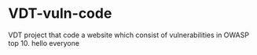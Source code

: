 # VDT-vuln-code
VDT project that code a website which consist of vulnerabilities in OWASP top 10. 
hello everyone
